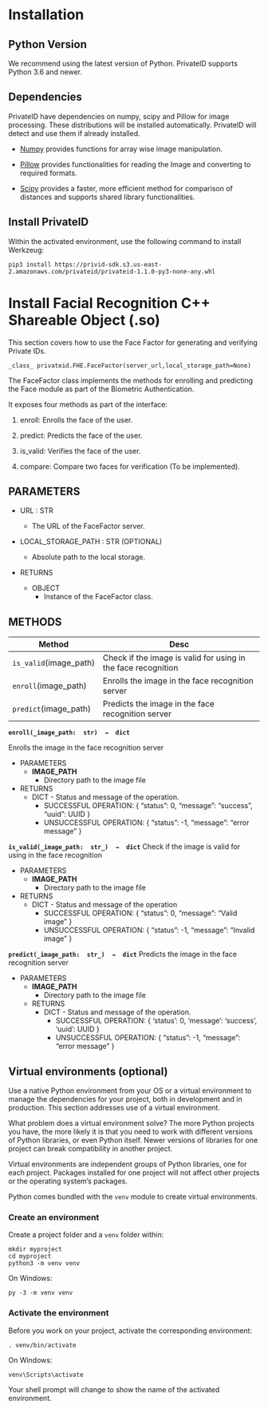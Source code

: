 # Installation

## Python Version

We recommend using the latest version of Python. PrivateID supports Python 3.6 and newer.

## Dependencies

PrivateID have dependencies on numpy, scipy and Pillow for image processing. These distributions will be installed automatically. PrivateID will detect and use them if already installed.

-   [Numpy](https://pypi.org/project/numpy/)  provides functions for array wise image manipulation.
    
-   [Pillow](https://pypi.org/project/Pillow/)  provides functionalities for reading the Image and converting to required formats.
    
-   [Scipy](https://pypi.org/project/scipy/)  provides a faster, more efficient method for comparison of distances and supports shared library functionalities.
    
## Install PrivateID

Within the activated environment, use the following command to install Werkzeug:

    pip3 install https://privid-sdk.s3.us-east-2.amazonaws.com/privateid/privateid-1.1.0-py3-none-any.whl

# Install Facial Recognition C++ Shareable Object (.so)

This section covers how to use the Face Factor for generating and verifying Private IDs.

    _class_ privateid.FHE.FaceFactor(server_url,local_storage_path=None)

The FaceFactor class implements the methods for enrolling and predicting the Face module as part of the Biometric Authentication.

It exposes four methods as part of the interface:

1.  enroll: Enrolls the face of the user.
    
2.  predict: Predicts the face of the user.
    
3.  is_valid: Verifies the face of the user.
    
4.  compare: Compare two faces for verification (To be implemented).
    

## PARAMETERS

 - URL : STR
	 - The URL of the FaceFactor server.

 - LOCAL_STORAGE_PATH : STR (OPTIONAL)
	 - Absolute path to the local storage.

 - RETURNS
	 - OBJECT
		 - Instance of the FaceFactor class.

## METHODS
|Method| Desc  |
|--|--|
| `is_valid`(image_path) | Check if the image is valid for using in the face recognition |
| `enroll`(image_path) | Enrolls the image in the face recognition server |
| `predict`(image_path) | Predicts the image in the face recognition server |

**`enroll(_image_path:  str)  →  dict`**

Enrolls the image in the face recognition server

 - PARAMETERS
	 - **IMAGE_PATH**
		 - Directory path to the image file
 - RETURNS
	 - DICT - Status and message of the operation.
		 - SUCCESSFUL OPERATION: 
	{
    “status”: 0, “message”: “success”, “uuid”: UUID
    }
		 - UNSUCCESSFUL OPERATION:
{
“status”: -1, “message”: “error message”
}

**`is_valid(_image_path:  str_)  →  dict`**
Check if the image is valid for using in the face recognition

 - PARAMETERS
	 - **IMAGE_PATH**
		 - Directory path to the image file
 - RETURNS
	 - DICT - Status and message of the operation
		 - SUCCESSFUL OPERATION:
{
“status”: 0, “message”: “Valid image”
}
		 - UNSUCCESSFUL OPERATION:
{
“status”: -1, “message”: “Invalid image”
}

**`predict(_image_path:  str_)  →  dict`**
Predicts the image in the face recognition server

 - PARAMETERS
	 - **IMAGE_PATH**
		 - Directory path to the image file
	 - RETURNS
		 - DICT - Status and message of the operation.
			 - SUCCESSFUL OPERATION:
{
‘status’: 0, ‘message’: ‘success’, ‘uuid’: UUID
}
			 - UNSUCCESSFUL OPERATION:
{
“status”: -1, “message”: “error message”
}

## Virtual environments (optional)

Use a native Python environment from your OS or a virtual environment to manage the dependencies for your project, both in development and in production. This section addresses use of a virtual environment.

What problem does a virtual environment solve? The more Python projects you have, the more likely it is that you need to work with different versions of Python libraries, or even Python itself. Newer versions of libraries for one project can break compatibility in another project.

Virtual environments are independent groups of Python libraries, one for each project. Packages installed for one project will not affect other projects or the operating system’s packages.

Python comes bundled with the  `venv`  module to create virtual environments.

### Create an environment

Create a project folder and a  `venv`  folder within:

    mkdir myproject
    cd myproject
    python3 -m venv venv

On Windows:

    py -3 -m venv venv

### Activate the environment

Before you work on your project, activate the corresponding environment:

    . venv/bin/activate

On Windows:

    venv\Scripts\activate

Your shell prompt will change to show the name of the activated environment.
